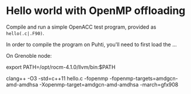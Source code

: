 # Hello world with OpenMP offloading

Compile and run a simple OpenACC test program, provided as `hello(.c|.F90)`.

In order to compile the program on Puhti, you'll need to first load the ...

On Grenoble node:

export PATH=/opt/rocm-4.1.0/llvm/bin:$PATH

clang++ -O3 -std=c++11 hello.c -fopenmp -fopenmp-targets=amdgcn-amd-amdhsa -Xopenmp-target=amdgcn-amd-amdhsa -march=gfx908  
